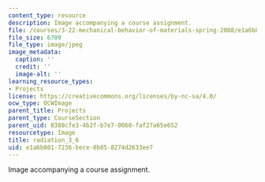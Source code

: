 ```yaml
---
content_type: resource
description: Image accompanying a course assignment.
file: /courses/3-22-mechanical-behavior-of-materials-spring-2008/e1a6b8017236bece8b858274d2633ee7_radiation_3_6.jpg
file_size: 6709
file_type: image/jpeg
image_metadata:
  caption: ''
  credit: ''
  image-alt: ''
learning_resource_types:
- Projects
license: https://creativecommons.org/licenses/by-nc-sa/4.0/
ocw_type: OCWImage
parent_title: Projects
parent_type: CourseSection
parent_uid: 8388cfe3-4b2f-b7e7-0060-faf27a65e652
resourcetype: Image
title: radiation_3_6
uid: e1a6b801-7236-bece-8b85-8274d2633ee7
---
```

Image accompanying a course assignment.